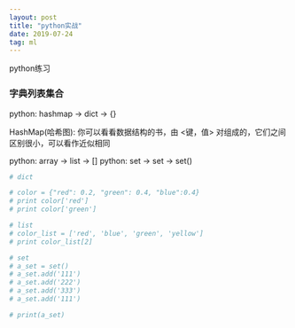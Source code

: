 ```yaml
---
layout: post
title: "python实战"
date: 2019-07-24
tag: ml
---
```








python练习

### 字典列表集合

python: hashmap -> dict -> {}

HashMap(哈希图): 你可以看看数据结构的书，由 <键，值> 对组成的，它们之间区别很小，可以看作近似相同

python: array -> list -> []
python: set -> set -> set()

```python
# dict

# color = {"red": 0.2, "green": 0.4, "blue":0.4}
# print color['red']
# print color['green']

# list
# color_list = ['red', 'blue', 'green', 'yellow']
# print color_list[2]

# set
# a_set = set()
# a_set.add('111')
# a_set.add('222')
# a_set.add('333')
# a_set.add('111')

# print(a_set)


```









